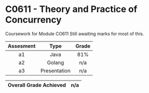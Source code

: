 # C0611 - Theory and Practice of Concurrency

Coursework for Module CO611
Still awaiting marks for most of this.

| Assesment | Type | Grade |
| :---: | :---: | :---: |
|a1|Java|81%|
|a2|Golang|n/a|
|a3|Presentation|n/a|

| Overall Grade Achieved | n/a |
| --- | --- |
